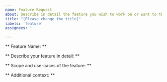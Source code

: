 ```yaml
---
name: Feature Request
about: Describe in detail the feature you wish to work on or want to this project to implement.
title: "[Please change the title]"
labels: 'feature'
assignees: ''

---
```


** Feature Name: **

** Describe your feature in detail: **

** Scope and use-cases of the feature: **

** Additional context: **